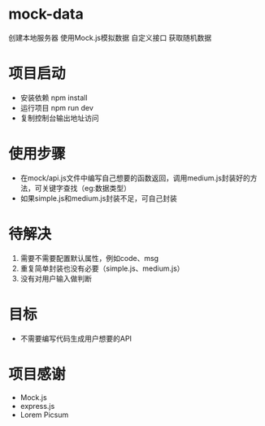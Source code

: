 # mock-data
创建本地服务器 使用Mock.js模拟数据
自定义接口 获取随机数据

# 项目启动
- 安装依赖  npm install
- 运行项目  npm run dev
- 复制控制台输出地址访问

# 使用步骤
- 在mock/api.js文件中编写自己想要的函数返回，调用medium.js封装好的方法，可关键字查找（eg:数据类型）
- 如果simple.js和medium.js封装不足，可自己封装

# 待解决
1. 需要不需要配置默认属性，例如code、msg
2. 重复简单封装也没有必要（simple.js、medium.js）
3. 没有对用户输入做判断

# 目标
- 不需要编写代码生成用户想要的API

# 项目感谢
- Mock.js
- express.js
- Lorem Picsum